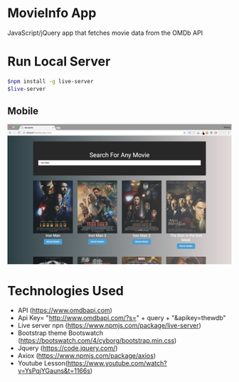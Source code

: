 # MovieInfo App
JavaScript/jQuery app that fetches movie data from the OMDb API

# Run Local Server
```bash
$npm install -g live-server
$live-server
```

## Mobile
<img src="./appMovie.png">

# Technologies Used
* API (https://www.omdbapi.com)
* Api Key= "http://www.omdbapi.com/?s=" + query + "&apikey=thewdb"
* Live server npn (https://www.npmjs.com/package/live-server)
* Bootstrap theme Bootswatch (https://bootswatch.com/4/cyborg/bootstrap.min.css)
* Jquery (https://code.jquery.com/)
* Axiox (https://www.npmjs.com/package/axios)
* Youtube Lesson(https://www.youtube.com/watch?v=YsPqjYGauns&t=1166s)





